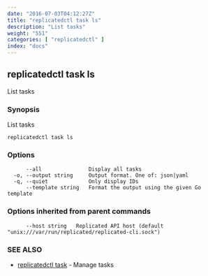 ```yaml
---
date: "2016-07-03T04:12:27Z"
title: "replicatedctl task ls"
description: "List tasks"
weight: "551"
categories: [ "replicatedctl" ]
index: "docs"
---
```


## replicatedctl task ls

List tasks

### Synopsis


List tasks

```
replicatedctl task ls
```

### Options

```
      --all               Display all tasks
  -o, --output string     Output format. One of: json|yaml
  -q, --quiet             Only display IDs
      --template string   Format the output using the given Go template
```

### Options inherited from parent commands

```
      --host string   Replicated API host (default "unix:///var/run/replicated/replicated-cli.sock")
```

### SEE ALSO
* [replicatedctl task](/docs/reference/replicatedctl/replicatedctl_task/)	 - Manage tasks

